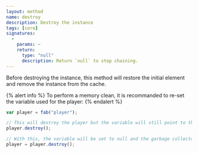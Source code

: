 ```yaml
---
layout: method
name: destroy
description: Destroy the instance
tags: [core]
signatures:
  -
    params: ~
    return:
      type: "null"
      description: Return `null` to stop chaining.
---
```


Before destroying the instance, this method will restore the initial element and remove the instance from the cache.

{% alert info %}
To perform a memory clean, it is recommanded to re-set the variable used for the player:
{% endalert %}

```js
var player = fab("player");

// This will destroy the player but the variable will still point to the object
player.destroy();

// With this, the variable will be set to null and the garbage collector will correctly clean the player
player = player.destroy();
```